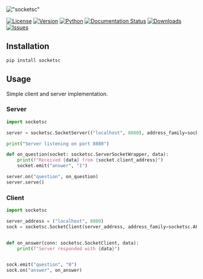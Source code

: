 !["socketsc"](https://i.imgur.com/aVhWeoh.png)

[![License](https://img.shields.io/pypi/l/socketsc)](https://pypi.org/project/socketsc/)
[![Version](https://img.shields.io/pypi/v/socketsc)](https://pypi.org/project/socketsc/)
[![Python](https://img.shields.io/pypi/pyversions/socketsc)](https://pypi.org/project/socketsc/)
[![Documentation Status](https://readthedocs.org/projects/socketsc/badge/?version=latest)](https://socketsc.readthedocs.io/en/latest/?badge=latest)
[![Downloads](https://img.shields.io/pypi/dm/socketsc)](https://pypi.org/project/socketsc/)
[![Issues](https://img.shields.io/gitlab/issues/open/dan5py/socketsc)](https://gitlab.com/dan5py/socketsc/-/issues)

## Installation

```bash
pip install socketsc
```

## Usage

Simple client and server implementation.

### Server

```python
import socketsc

server = socketsc.SocketServer(("localhost", 8080), address_family=socketsc.AF_INET, sock_type=socketsc.SOCK_TCP)

print("Server listening on port 8080")

def on_question(socket: socketsc.ServerSocketWrapper, data):
    print(f"Received {data} from {socket.client_address}")
    socket.emit("answer", "1")

server.on("question", on_question)
server.serve()
```

### Client

```python
import socketsc

server_address = ("localhost", 8080)
sock = socketsc.SocketClient(server_address, address_family=socketsc.AF_INET, sock_type=socketsc.SOCK_TCP)


def on_answer(conn: socketsc.SocketClient, data):
    print(f"Server responded with {data}")


sock.emit("question", "0")
sock.on("answer", on_answer)
```
